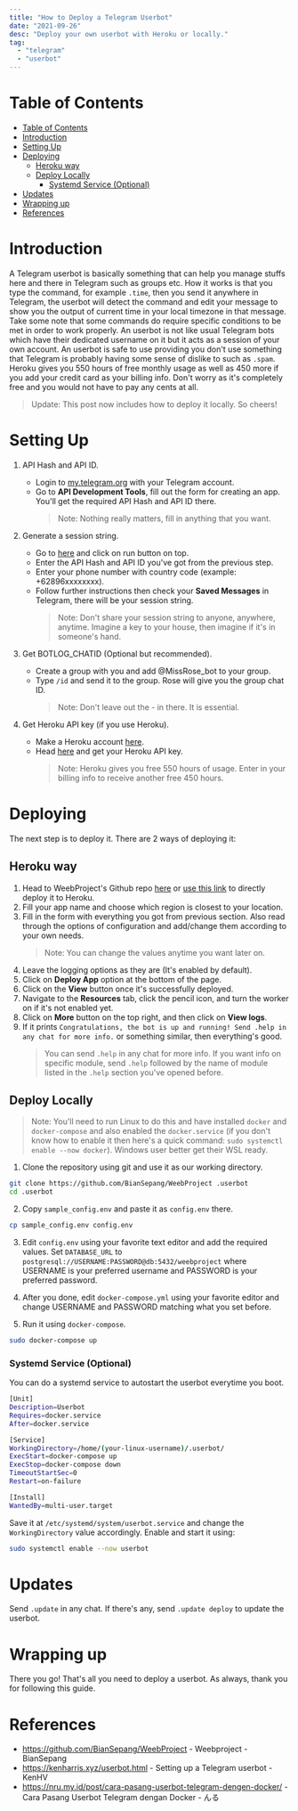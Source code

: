 ```yaml
---
title: "How to Deploy a Telegram Userbot"
date: "2021-09-26"
desc: "Deploy your own userbot with Heroku or locally."
tag:
  - "telegram"
  - "userbot"
---
```


# Table of Contents

- [Table of Contents](#table-of-contents)
- [Introduction](#introduction)
- [Setting Up](#setting-up)
- [Deploying](#deploying)
  - [Heroku way](#heroku-way)
  - [Deploy Locally](#deploy-locally)
    - [Systemd Service (Optional)](#systemd-service-optional)
- [Updates](#updates)
- [Wrapping up](#wrapping-up)
- [References](#references)

# Introduction

A Telegram userbot is basically something that can help you manage stuffs here
and there in Telegram such as groups etc. How it works is that you type the
command, for example `.time`, then you send it anywhere in Telegram, the userbot
will detect the command and edit your message to show you the output of current
time in your local timezone in that message. Take some note that some commands
do require specific conditions to be met in order to work properly. An userbot
is not like usual Telegram bots which have their dedicated username on it but it
acts as a session of your own account. An userbot is safe to use providing you
don't use something that Telegram is probably having some sense of dislike to
such as `.spam`. Heroku gives you 550 hours of free monthly usage as well as 450
more if you add your credit card as your billing info. Don't worry as it's
completely free and you would not have to pay any cents at all.

> Update: This post now includes how to deploy it locally. So cheers!

# Setting Up

1. API Hash and API ID.

   - Login to [my.telegram.org](https://my.telegram.org) with your Telegram
     account.
   - Go to **API Development Tools**, fill out the form for creating an app.
     You'll get the required API Hash and API ID there.
     > Note: Nothing really matters, fill in anything that you want.

2. Generate a session string.

   - Go to [here](http://sessiongen.irvanmalik48.repl.run/) and click on run
     button on top.
   - Enter the API Hash and API ID you've got from the previous step.
   - Enter your phone number with country code (example: +62896xxxxxxxx).
   - Follow further instructions then check your **Saved Messages** in Telegram,
     there will be your session string.
     > Note: Don't share your session string to anyone, anywhere, anytime.
     > Imagine a key to your house, then imagine if it's in someone's hand.

3. Get BOTLOG_CHATID (Optional but recommended).

   - Create a group with you and add @MissRose_bot to your group.
   - Type `/id` and send it to the group. Rose will give you the group chat ID.
     > Note: Don't leave out the - in there. It is essential.

4. Get Heroku API key (if you use Heroku).

   - Make a Heroku account [here](https://signup.heroku.com).
   - Head [here](https://dashboard.heroku.com/account) and get your Heroku API
     key.
     > Note: Heroku gives you free 550 hours of usage. Enter in your billing
     > info to receive another free 450 hours.

# Deploying

The next step is to deploy it. There are 2 ways of deploying it:

## Heroku way

1. Head to WeebProject's Github repo
   [here](https://github.com/BianSepang/WeebProject) or
   [use this link](https://heroku.com/deploy?template=https://github.com/BianSepang/WeebProject/tree/master)
   to directly deploy it to Heroku.
2. Fill your app name and choose which region is closest to your location.
3. Fill in the form with everything you got from previous section. Also read
   through the options of configuration and add/change them according to your
   own needs.
   > Note: You can change the values anytime you want later on.
4. Leave the logging options as they are (It's enabled by default).
5. Click on **Deploy App** option at the bottom of the page.
6. Click on the **View** button once it's successfully deployed.
7. Navigate to the **Resources** tab, click the pencil icon, and turn the worker
   on if it's not enabled yet.
8. Click on **More** button on the top right, and then click on **View logs**.
9. If it prints
   `Congratulations, the bot is up and running! Send .help in any chat for more info.`
   or something similar, then everything's good.
   > You can send `.help` in any chat for more info. If you want info on
   > specific module, send `.help` followed by the name of module listed in the
   > `.help` section you've opened before.

## Deploy Locally

> Note: You'll need to run Linux to do this and have installed `docker` and
> `docker-compose` and also enabled the `docker.service` (if you don't know how
> to enable it then here's a quick command:
> `sudo systemctl enable --now docker`). Windows user better get their WSL
> ready.

1. Clone the repository using git and use it as our working directory.

```bash
git clone https://github.com/BianSepang/WeebProject .userbot
cd .userbot
```

2. Copy `sample_config.env` and paste it as `config.env` there.

```bash
cp sample_config.env config.env
```

3. Edit `config.env` using your favorite text editor and add the required
   values. Set `DATABASE_URL` to
   `postgresql://USERNAME:PASSWORD@db:5432/weebproject` where USERNAME is your
   preferred username and PASSWORD is your preferred password.

4. After you done, edit `docker-compose.yml` using your favorite editor and
   change USERNAME and PASSWORD matching what you set before.

5. Run it using `docker-compose`.

```bash
sudo docker-compose up
```

### Systemd Service (Optional)

You can do a systemd service to autostart the userbot everytime you boot.

```bash
[Unit]
Description=Userbot
Requires=docker.service
After=docker.service

[Service]
WorkingDirectory=/home/(your-linux-username)/.userbot/
ExecStart=docker-compose up
ExecStop=docker-compose down
TimeoutStartSec=0
Restart=on-failure

[Install]
WantedBy=multi-user.target
```

Save it at `/etc/systemd/system/userbot.service` and change the
`WorkingDirectory` value accordingly. Enable and start it using:

```bash
sudo systemctl enable --now userbot
```

# Updates

Send `.update` in any chat. If there's any, send `.update deploy` to update the
userbot.

# Wrapping up

There you go! That's all you need to deploy a userbot. As always, thank you for
following this guide.

# References

- <https://github.com/BianSepang/WeebProject> - Weebproject - BianSepang
- <https://kenharris.xyz/userbot.html> - Setting up a Telegram userbot - KenHV
- <https://nru.my.id/post/cara-pasang-userbot-telegram-dengen-docker/> - Cara
  Pasang Userbot Telegram dengan Docker - んる
